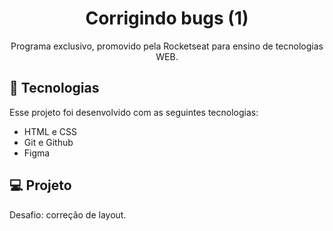 <h1 align="center">Corrigindo bugs (1)</h1>

<p align="center">
Programa exclusivo, promovido pela Rocketseat para ensino de tecnologias WEB. <br/>
</p>

## 🚀 Tecnologias

Esse projeto foi desenvolvido com as seguintes tecnologias:

- HTML e CSS
- Git e Github
- Figma

## 💻 Projeto

Desafio: correção de layout.

